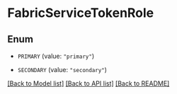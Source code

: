 # FabricServiceTokenRole

## Enum


* `PRIMARY` (value: `"primary"`)

* `SECONDARY` (value: `"secondary"`)


[[Back to Model list]](../README.md#documentation-for-models) [[Back to API list]](../README.md#documentation-for-api-endpoints) [[Back to README]](../README.md)


